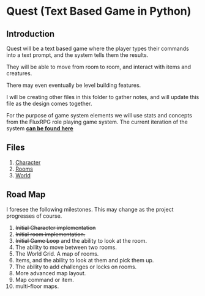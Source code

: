 # Quest (Text Based Game in Python)

## Introduction

Quest will be a text based game where the player types their commands into a text prompt, and the system tells them the results.

They will be able to move from room to room, and interact with items and creatures.

There may even eventually be level building features.

I will be creating other files in this folder to gather notes, and will update this file as the design comes together.

For the purpose of game system elements we will use stats and concepts from the FluxRPG role playing game system. The current iteration of the system **[can be found here](https://publish.obsidian.md/cagoxmedia/FluxRPG/FluxRPG)**

## Files

1. [Character](./Character.md)
2. [Rooms](./Rooms.md)
3. [World](./World.md)

## Road Map

I foresee the following milestones. This may change as the project progresses of course.

1. ~~Initial Character implementation~~
2. ~~Initial room implementation.~~
3. ~~Initial Game Loop~~ and the ability to look at the room.
4. The ability to move between two rooms.
5. The World Grid. A map of rooms.
6. Items, and the ability to look at them and pick them up.
7. The ability to add challenges or locks on rooms.
8. More advanced map layout.
9. Map command or item.
10. multi-floor maps.
